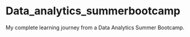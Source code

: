 # Data_analytics_summerbootcamp
My complete learning journey from a Data Analytics Summer Bootcamp.
